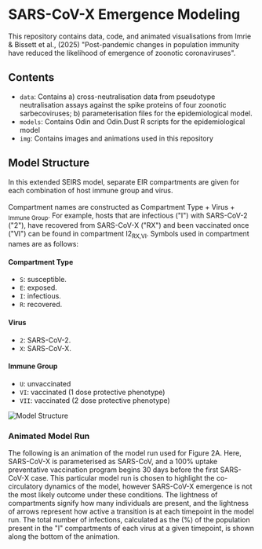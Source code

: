 # SARS-CoV-X Emergence Modeling
This repository contains data, code, and animated visualisations from Imrie & Bissett et al., (2025) "Post-pandemic changes in population immunity have reduced the likelihood of emergence of zoonotic coronaviruses".

## Contents
- `data`: Contains a) cross-neutralisation data from pseudotype neutralisation assays against the spike proteins of four zoonotic sarbecoviruses; b) parameterisation files for the epidemiological model.
- `models`: Contains Odin and Odin.Dust R scripts for the epidemiological model
- `img`: Contains images and animations used in this repository

## Model Structure
In this extended SEIRS model, separate EIR compartments are given for each combination of host immune group and virus.<br><br>
Compartment names are constructed as Compartment Type + Virus + <sub>Immune Group</sub>. For example, hosts that are infectious ("I") with SARS-CoV-2 ("2"), have recovered from SARS-CoV-X ("RX") and been vaccinated once ("VI") can be found in compartment I2<sub>RX,VI</sub>. Symbols used in compartment names are as follows:
#### Compartment Type
- `S`: susceptible.
- `E`: exposed.
- `I`: infectious.
- `R`: recovered.
#### Virus
- `2`: SARS-CoV-2.
- `X`: SARS-CoV-X.
#### Immune Group
- `U`: unvaccinated
- `VI`: vaccinated (1 dose protective phenotype)
- `VII`: vaccinated (2 dose protective phenotype)

<img src="https://github.com/ryanmimrie/Publications-2025-SARS-CoV-X-Emergence/blob/main/img/Model%20Structure.jpg" alt="Model Structure" style="display: block; margin: auto;">

### Animated Model Run
The following is an animation of the model run used for Figure 2A. Here, SARS-CoV-X is parameterised as SARS-CoV, and a 100% uptake preventative vaccination program begins 30 days before the first SARS-CoV-X case. This particular model run is chosen to highlight the co-circulatory dynamics of the model, however SARS-CoV-X emergence is not the most likely outcome under these conditions. The lightness of compartments signify how many individuals are present, and the lightness of arrows represent how active a transition is at each timepoint in the model run. The total number of infections, calculated as the (%) of the population present in the "I" compartments of each virus at a given timepoint, is shown along the bottom of the animation.

